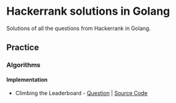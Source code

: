 # Hackerrank solutions in Golang

Solutions of all the questions from Hackerrank in Golang.

## Practice

### Algorithms

#### Implementation
- Climbing the Leaderboard -  [Question](https://www.hackerrank.com/challenges/climbing-the-leaderboard/problem?isFullScreen=true) | [Source Code](https://github.com/anhbkpro/go-hackerrank/blob/main/medium/climbing-the-leaderboard.go)
